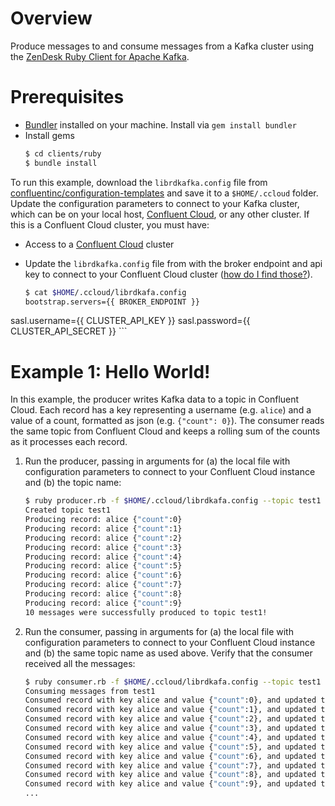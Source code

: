 # Overview

Produce messages to and consume messages from a Kafka cluster using the [ ZenDesk Ruby Client for Apache Kafka](https://github.com/zendesk/ruby-kafka).
# Prerequisites

* [Bundler](https://bundler.io/) installed on your machine. Install via `gem install bundler`
* Install gems
    ```bash
    $ cd clients/ruby
    $ bundle install
    ```

To run this example, download the `librdkafka.config` file from [confluentinc/configuration-templates](https://github.com/confluentinc/configuration-templates/tree/master/clients/cloud) and save it to a `$HOME/.ccloud` folder. 
Update the configuration parameters to connect to your Kafka cluster, which can be on your local host, [Confluent Cloud](https://www.confluent.io/confluent-cloud/?utm_source=github&utm_medium=demo&utm_campaign=ch.examples_type.community_content.clients-ccloud), or any other cluster. If this is a Confluent Cloud cluster, you must have:

* Access to a [Confluent Cloud](https://www.confluent.io/confluent-cloud/?utm_source=github&utm_medium=demo&utm_campaign=ch.examples_type.community_content.clients-ccloud) cluster
* Update the `librdkafka.config` file from  with the broker endpoint and api key to connect to your Confluent Cloud cluster ([how do I find those?](https://docs.confluent.io/current/cloud/using/config-client.html#librdkafka-based-c-clients?utm_source=github&utm_medium=demo&utm_campaign=ch.examples_type.community_content.clients-ccloud)).

    ```bash
    $ cat $HOME/.ccloud/librdkafa.config
	bootstrap.servers={{ BROKER_ENDPOINT }}
sasl.username={{ CLUSTER_API_KEY }}
sasl.password={{ CLUSTER_API_SECRET }}
    ```


# Example 1: Hello World!

In this example, the producer writes Kafka data to a topic in Confluent Cloud. 
Each record has a key representing a username (e.g. `alice`) and a value of a count, formatted as json (e.g. `{"count": 0}`).
The consumer reads the same topic from Confluent Cloud and keeps a rolling sum of the counts as it processes each record.

1. Run the producer, passing in arguments for (a) the local file with configuration parameters to connect to your Confluent Cloud instance and (b) the topic name:
    ```bash
    $ ruby producer.rb -f $HOME/.ccloud/librdkafa.config --topic test1
    Created topic test1
    Producing record: alice	{"count":0}
    Producing record: alice	{"count":1}
    Producing record: alice	{"count":2}
    Producing record: alice	{"count":3}
    Producing record: alice	{"count":4}
    Producing record: alice	{"count":5}
    Producing record: alice	{"count":6}
    Producing record: alice	{"count":7}
    Producing record: alice	{"count":8}
    Producing record: alice	{"count":9}
    10 messages were successfully produced to topic test1!
    ```

2. Run the consumer, passing in arguments for (a) the local file with configuration parameters to connect to your Confluent Cloud instance and (b) the same topic name as used above. Verify that the consumer received all the messages:
    ```bash
    $ ruby consumer.rb -f $HOME/.ccloud/librdkafa.config --topic test1
    Consuming messages from test1
    Consumed record with key alice and value {"count":0}, and updated total count 0
    Consumed record with key alice and value {"count":1}, and updated total count 1
    Consumed record with key alice and value {"count":2}, and updated total count 3
    Consumed record with key alice and value {"count":3}, and updated total count 6
    Consumed record with key alice and value {"count":4}, and updated total count 10
    Consumed record with key alice and value {"count":5}, and updated total count 15
    Consumed record with key alice and value {"count":6}, and updated total count 21
    Consumed record with key alice and value {"count":7}, and updated total count 28
    Consumed record with key alice and value {"count":8}, and updated total count 36
    Consumed record with key alice and value {"count":9}, and updated total count 45
    ...
    ```
